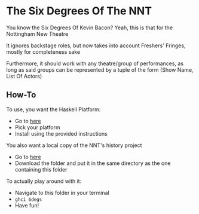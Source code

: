 # The Six Degrees Of The NNT

You know the Six Degrees Of Kevin Bacon? Yeah, this is that for the Nottingham New Theatre

It ignores backstage roles, but now takes into account Freshers' Fringes, mostly for completeness sake

Furthermore, it should work with any theatre/group of performances, as long as said groups can be represented by a tuple of the form (Show Name, List Of Actors)

## How-To

To use, you want the Haskell Platform:
- Go to [here](www.haskell.org/downloads#platform)
- Pick your platform
- Install using the provided instructions

You also want a local copy of the NNT's history project
- Go to [here](www.github.com/newtheatre/history-project)
- Download the folder and put it in the same directory as the one containing this folder

To actually play around with it:
- Navigate to this folder in your terminal
- `ghci 6degs`
- Have fun!
